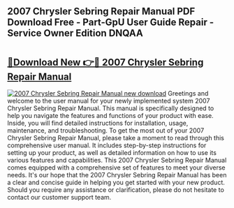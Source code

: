 ## 2007 Chrysler Sebring Repair Manual PDF Download Free - Part-GpU User Guide Repair - Service Owner Edition DNQAA

# <h2><a href="http://bc24835.oget.top/?id=2007+Chrysler+Sebring+Repair+Manual">🔗Download New 👉🔴 2007 Chrysler Sebring Repair Manual</a></h2>

[![2007 Chrysler Sebring Repair Manual new download](https://i.imgur.com/5g1atiW.png)](http://bc24835.oget.top/?id=2007+Chrysler+Sebring+Repair+Manual)
Greetings and welcome to the user manual for your newly implemented system 2007 Chrysler Sebring Repair Manual. This manual is specifically designed to help you navigate the features and functions of your product with ease. Inside, you will find detailed instructions for installation, usage, maintenance, and troubleshooting. To get the most out of your 2007 Chrysler Sebring Repair Manual, please take a moment to read through this comprehensive user manual. It includes step-by-step instructions for setting up your product, as well as detailed information on how to use its various features and capabilities. This 2007 Chrysler Sebring Repair Manual comes equipped with a comprehensive set of features to meet your diverse needs. It's our hope that the 2007 Chrysler Sebring Repair Manual has been a clear and concise guide in helping you get started with your new product. Should you require any assistance or clarification, please do not hesitate to contact our customer support team.

